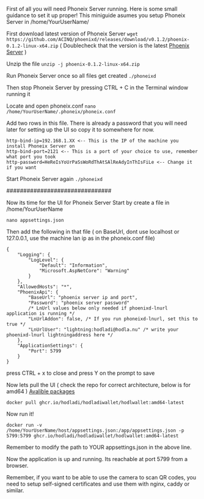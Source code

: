 First of all you will need Phoneix Server running.
Here is some small guidance to set it up proper!
This miniguide asumes you setup Phoneix Server in /home/YourUserName/

First download latest version of Phoneix Server
```wget https://github.com/ACINQ/phoenixd/releases/download/v0.1.2/phoenix-0.1.2-linux-x64.zip```
( Doublecheck that the version is the latest [Phoenix Server](https://phoenix.acinq.co/server) )

Unzip the file
```unzip -j phoenix-0.1.2-linux-x64.zip```

Run Phoneix Server once so all files get created
```./phoneixd```

Then stop Phoneix Server by pressing CTRL + C in the Terminal window running it

Locate and open phoneix.conf
```nano /home/YourUserName/.phoneix/phoneix.conf```

Add two rows in this file. There is already a password that you will need later for setting up the UI so copy it to somewhere for now.
```
http-bind-ip=192.168.1.XX <-- This is the IP of the machine you install Phoneix Server on
http-bind-port=2121 <-- This is a port of your choice to use, remember what port you took
http-password=HeReIsYoUrPaSsWoRdThAtSAlReAdyInThIsFiLe <-- Change it if you want
```

Start Phoneix Server again
```./phoneixd```

###############################

Now its time for the UI for Phoneix Server
Start by create a file in /home/YourUserName

```nano appsettings.json```

Then add the following in that file
( on BaseUrl, dont use localhost or 127.0.0.1, use the machine lan ip as in the phoneix.conf file)
```
{
    "Logging": {
        "LogLevel": {
            "Default": "Information",
            "Microsoft.AspNetCore": "Warning"
        }
    },
    "AllowedHosts": "*",
    "PhoenixApi": {
        "BaseUrl": "phoenix server ip and port",
        "Password": "phoenix server password"
        /* LnUrl values below only needed if phoenixd-lnurl application is running */
        "LnUrlAddon": false, /* If you run phoneixd-lnurl, set this to true */
        "LnUrlUser": "lightning:hodladi@hodla.nu" /* write your phoenixd-lnurl lightningaddress here */
    },
    "ApplicationSettings": {
        "Port": 5799
    }
}
```

press CTRL + x to close and press Y on the prompt to save

Now lets pull the UI ( check the repo for correct architecture, below is for amd64 )
[Avalible packages](https://github.com/Hodladi/HodladiWallet/pkgs/container/hodladiwallet%2Fhodlwallet)

```
docker pull ghcr.io/hodladi/hodladiwallet/hodlwallet:amd64-latest
```

Now run it!
```
docker run -v /home/YourUserName/host/appsettings.json:/app/appsettings.json -p 5799:5799 ghcr.io/hodladi/hodladiwallet/hodlwallet:amd64-latest
```
Remember to modify the path to YOUR appsettings.json in the above line.

Now the application is up and running. Its reachable at port 5799 from a browser.

Remember, if you want to be able to use the camera to scan QR codes, you need to setup self-signed certificates and use them with nginx, caddy or similar.
